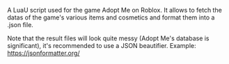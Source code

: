 A LuaU script used for the game Adopt Me on Roblox. It allows to fetch the datas of the game's various items and cosmetics and format them into a .json file.

Note that the result files will look quite messy (Adopt Me's database is significant), it's recommended to use a JSON beautifier. Example: https://jsonformatter.org/
